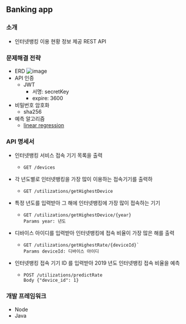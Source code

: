## Banking app

### 소개
- 인터넷뱅킹 이용 현황 정보 제공 REST API

### 문제해결 전략
- ERD
![image](https://user-images.githubusercontent.com/5827617/65154570-b2a22180-da66-11e9-8fe2-f538fb54437e.png)
- API 인증
  - JWT 
    - 서명: secretKey
    - expire: 3600
- 비밀번호 암호화
   - sha256
- 예측 알고리즘 
   - [linear regression](https://en.wikipedia.org/wiki/Linear_regression)
   
### API 명세서
 - 인터넷뱅킹 서비스 접속 기기 목록을 출력
    - ```
      GET /devices
      ```
 - 각 년도별로 인터넷뱅킹을 가장 많이 이용하는 접속기기를 출력하
    - ```
      GET /utilizations/getHighestDevice
      ```
 - 특정 년도를 입력받아 그 해에 인터넷뱅킹에 가장 많이 접속하는 기기
    - ```
      GET /utilizations/getHighestDevice/{year}
      Params year: 년도
      ```
 - 디바이스 아이디를 입력받아 인터넷뱅킹에 접속 비율이 가장 많은 해를 출력
    - ```
      GET /utilizations/getHighestRate/{deviceId}`
      Params deviceId: 디바이스 아이디
      ```
 - 인터넷뱅킹 접속 기기 ID 를 입력받아 2019 년도 인터넷뱅킹 접속 비율을 예측
    - ```
      POST /utilizations/predictRate
      Body {"device_id": 1}
      ```


### 개발 프레임워크 
- Node
- Java
